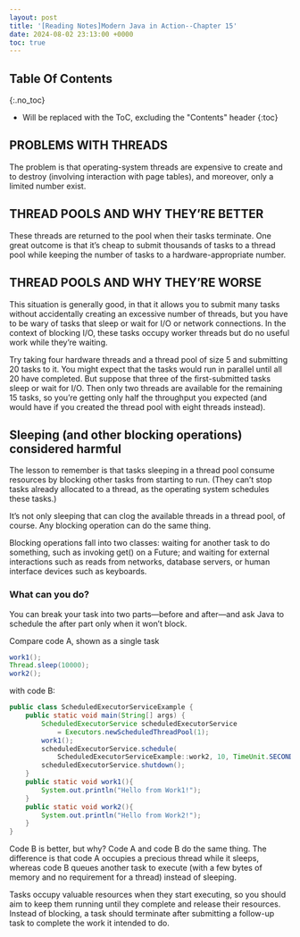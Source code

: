 ```yaml
---
layout: post
title: '[Reading Notes]Modern Java in Action--Chapter 15'
date: 2024-08-02 23:13:00 +0000
toc: true
---
```

## Table Of Contents
{:.no_toc}
* Will be replaced with the ToC, excluding the "Contents" header
{:toc}

## PROBLEMS WITH THREADS
The problem is that operating-system threads are expensive to create and to destroy (involving interaction with page tables), and moreover, only a limited number exist.

## THREAD POOLS AND WHY THEY’RE BETTER
These threads are returned to the pool when their tasks terminate. One great outcome is that it’s cheap to submit thousands of tasks to a thread pool while keeping the number of tasks to a hardware-appropriate number.

## THREAD POOLS AND WHY THEY’RE WORSE
This situation is generally good, in that it allows you to submit many tasks without accidentally creating an excessive number of threads, but you have to be wary of tasks that sleep or wait for I/O or network connections. In the context of blocking I/O, these tasks occupy worker threads but do no useful work while they’re waiting. 

Try taking four hardware threads and a thread pool of size 5 and submitting 20 tasks to it. You might expect that the tasks would run in parallel until all 20 have completed. But suppose that three of the first-submitted tasks sleep or wait for I/O. Then only two threads are available for the remaining 15 tasks, so you’re getting only half the throughput you expected (and would have if you created the thread pool with eight threads instead).

## Sleeping (and other blocking operations) considered harmful
The lesson to remember is that tasks sleeping in a thread pool consume resources by blocking other tasks from starting to run. (They can’t stop tasks already allocated to a thread, as the operating system schedules these tasks.)

It’s not only sleeping that can clog the available threads in a thread pool, of course. Any blocking operation can do the same thing. 

Blocking operations fall into two classes: waiting for another task to do something, such as invoking get() on a Future; and waiting for external interactions such as reads from networks, database servers, or human interface devices such as keyboards.

### What can you do?
You can break your task into two parts—before and after—and ask Java to schedule the after part only when it won’t block.

Compare code A, shown as a single task
```java
work1();
Thread.sleep(10000); 
work2();
```

with code B:
```java
public class ScheduledExecutorServiceExample {
    public static void main(String[] args) {
        ScheduledExecutorService scheduledExecutorService
            = Executors.newScheduledThreadPool(1);
        work1();
        scheduledExecutorService.schedule(
            ScheduledExecutorServiceExample::work2, 10, TimeUnit.SECONDS);
        scheduledExecutorService.shutdown();
    }
    public static void work1(){
        System.out.println("Hello from Work1!");
    }
    public static void work2(){
        System.out.println("Hello from Work2!");
    }
}
```

Code B is better, but why? Code A and code B do the same thing. The difference is that code A occupies a precious thread while it sleeps, whereas code B queues another task to execute (with a few bytes of memory and no requirement for a thread) instead of sleeping.

Tasks occupy valuable resources when they start executing, so you should aim to keep them running until they complete and release their resources. Instead of blocking, a task should terminate after submitting a follow-up task to complete the work it intended to do.

